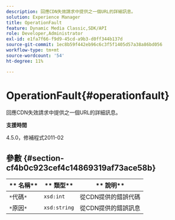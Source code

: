 ```yaml
---
description: 回應CDN失效請求中提供之一個URL的詳細訊息。
solution: Experience Manager
title: OperationFault
feature: Dynamic Media Classic,SDK/API
role: Developer,Administrator
exl-id: e1fa7f66-f9d9-45cd-a9b3-d0ff344b137d
source-git-commit: 1ec8b59f442eb96c6c3f5f1405d57a38a86bd056
workflow-type: tm+mt
source-wordcount: '54'
ht-degree: 11%

---
```


# OperationFault{#operationfault}

回應CDN失效請求中提供之一個URL的詳細訊息。

**支援時間**

4.5.0，修補程式2011-02

## 參數 {#section-cf4b0c923cef4c14869319af73ace58b}

| ** 名稱** | ** 類型** | ** 說明** |
|---|---|---|
| `*`代碼`*` | `xsd:int` | 從CDN提供的錯誤代碼 |
| `*`原因`*` | `xsd:string` | 從CDN提供的錯誤訊息 |
